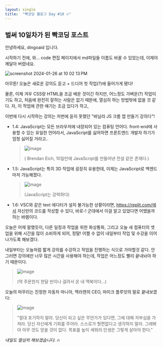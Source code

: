 ```yaml
---
layout: single
title:  "빡코딩 블로그 Day #10 🔥"
---
```


## 벌써 10일차가 된 빡코딩 포스트

안녕하세요, dingoaid 입니다.

시작하기 전에, 와... code 편집 페이지에서 md파일들 이름도 바꿀 수 있었는데, 이제야 께달아 버렸네요.

![screenshot 2024-01-26 at 10 02 13 PM](https://github.com/dingoaid/dingoaid_blog/assets/107102476/c2817281-563d-49f1-8518-041da2cd1a1a")

아무튼! 오늘은 새로운 강의도 듣고 + 드디어 첫 작업(?)에 들어가게 됐다!

물론, 이제 겨우 CSS랑 HTML을 조금 배운 것이긴 하지만, 어느정도 가벼운(?) 작업이기도 하고, 처음에 완전히 잘하는 사람은 없기 때문에, 열심히 하는 방법밖에 없을 것 같다. 자, 이 작업애 관한 얘기는 조금 있다가 하고,

이번에 다시 시작하는 강의는 저번에 듣지 못했던 "바닐라 JS 크롬 앱 만들기 강의다"!

- 1.4: JavaScript는 모든 브라우저에 내장되어 있는 컴퓨팅 언어다. front-end에 사용할 수 있는 유일한 언어라서, JavaScript를 싫어하면 프론트엔드 개발자 하기가 엄청 싫어질 거라고..

  >![image](https://github.com/dingoaid/dingoaid_blog/assets/107102476/3fb793b5-a984-4a56-9d6c-e5d04da277ea)
  >
  >( Brendan Eich, 10일만에 JavaScript를 만들어낸 전설 같은 존재다.)

- 1.5: JavaScript는 특히 3D 작업에 굉장히 유용한데, 이제는 JavaScript로 백엔드 마저 가능해졌다.

  >![image](https://github.com/dingoaid/dingoaid_blog/assets/107102476/262d5279-26a3-4f56-b61d-9721d2b58d14)
  >
  >(JavaScript는 강력하다)

- 1.6:  VSC와 같은 text 에디터가 설치 불가능한 상황이라면, https://replit.com/에서 자신만의 코드를 작성할 수 있다, 바로-! 군대에서 이걸 알고 있었다면 어땠을까 하는 바램이다.

오늘은 어제 말했듯이, 다른 일정과 작업을 위한 화상통화, 그리고 오늘 새 컴퓨터의 셋업을 위해 시간을 많이 소비하게 되어, 정말! 어쩔 수 없이 내일부터 작업 및 수강을 이어나가도록 해보겠다.

내일부터는 오늘처럼 짧게 강의를 수강하고 작업을 진행하는 식으로 가야할것 같다. 안그러면 강의에만 너무 많은 시간을 사용해야 하는데, 작업은 어느정도 빨리 끝내놔야 하기 때문이다.

>![image](https://github.com/dingoaid/dingoaid_blog/assets/107102476/f64c968b-8282-4c8e-a553-0d6d402cf421)
>
>(약 주문한지 한달 반이나 걸려서 온 내 맥북이다...)

오늘의 마무리는 진정한 자동차 마니아, 맥라렌의 CEO, 마이크 플루잇의 말로 끝내보겠다:

>![image](https://github.com/dingoaid/dingoaid_blog/assets/107102476/307c5b58-4fe9-4965-abdc-b3a8f83440b1)
>
>"절대 포기하지 말라. 당신이 되고 싶은 무언가가 있다면, 그에 대해 자부심을 가져라. 당신 자신에게 기회를 주어라. 스스로가 형편없다고 생각하지 말라. 그래봐야 아무 것도 얻을 것이 없다. 목표를 높이 세워라.인생은 그렇게 살아야 한다."

*내일도 열심히 해보겠습니다.* 🔥
